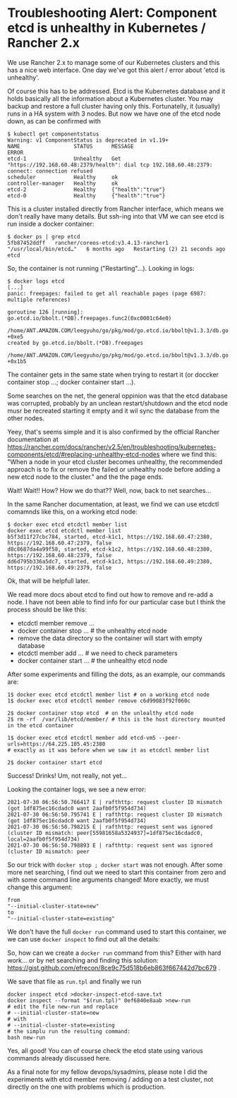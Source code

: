 
# Troubleshooting Alert: Component etcd is unhealthy in Kubernetes / Rancher 2.x

We use Rancher 2.x to manage some of our Kubernetes clusters and this has a nice web interface. One day we've got this alert / error
about 'etcd is unhealthy'.

Of course this has to be addressed. Etcd is the Kubernetes database and it holds basically all the information about a Kubernetes cluster. 
You may backup and restore a full cluster having only this. Fortunatelly, it (usually) runs in a HA system with 3 nodes. But now we have one of the etcd node down, as can be confirmed with

```
$ kubectl get componentstatus
Warning: v1 ComponentStatus is deprecated in v1.19+
NAME                 STATUS      MESSAGE                                                                                             ERROR
etcd-1               Unhealthy   Get "https://192.168.60.48:2379/health": dial tcp 192.168.60.48:2379: connect: connection refused   
scheduler            Healthy     ok                                                                                                  
controller-manager   Healthy     ok                                                                                                  
etcd-2               Healthy     {"health":"true"}                                                                                   
etcd-0               Healthy     {"health":"true"}                
```

This is a cluster installed directly from Rancher interface, which means we don't really have many details. But ssh-ing into that VM we can see etcd is run inside a docker container:

```
$ docker ps | grep etcd
5fb87452ddff   rancher/coreos-etcd:v3.4.13-rancher1   "/usr/local/bin/etcd…"   6 months ago   Restarting (2) 21 seconds ago             etcd
```

So, the container is not running ("Restarting"...). Looking in logs:

```
$ docker logs etcd
[...] 
panic: freepages: failed to get all reachable pages (page 6987: multiple references)

goroutine 126 [running]:
go.etcd.io/bbolt.(*DB).freepages.func2(0xc0001c64e0)
	/home/ANT.AMAZON.COM/leegyuho/go/pkg/mod/go.etcd.io/bbolt@v1.3.3/db.go:1003 +0xe5
created by go.etcd.io/bbolt.(*DB).freepages
	/home/ANT.AMAZON.COM/leegyuho/go/pkg/mod/go.etcd.io/bbolt@v1.3.3/db.go:1001 +0x1b5
```

The container gets in the same state when trying to restart it (or doccker container stop ...; docker container start ...).

Some searches on the net, the general oppinion was that the etcd database was corrupted, 
probably by an unclean restart/shutdown and  the etcd node musr be recreated starting 
it empty and it wil sync the database from the other nodes.

Yeey, that's seems simple and it is also confirmed by the official Rancher documentation at 
https://rancher.com/docs/rancher/v2.5/en/troubleshooting/kubernetes-components/etcd/#replacing-unhealthy-etcd-nodes
where we find this:
"When a node in your etcd cluster becomes unhealthy, the recommended approach is to fix or remove the failed or unhealthy node before adding a new etcd node to the cluster."
and the the page ends.

Wait! Wait!! How? How we do that?? Well, now, back to net searches...

In the same Rancher documentation, at least, we find we can use etcdctl comamnds like this, on a working etcd node:
```
$ docker exec etcd etcdctl member list
docker exec etcd etcdctl member list
b5f3d11f27cbc784, started, etcd-k1c1, https://192.168.60.47:2380, https://192.168.60.47:2379, false
d8c8687da4a99f58, started, etcd-k1c2, https://192.168.60.48:2380, https://192.168.60.48:2379, false
dd6d795b336a5dc7, started, etcd-k1c3, https://192.168.60.49:2380, https://192.168.60.49:2379, false
```

Ok, that will be helpfull later.

We read more docs about etcd to find out how to remove and re-add a node. I have not been able to find info for our particular case
but I think the process should be like this:
- etcdctl member remove ...
- docker container stop ... # the unhealthy etcd node
- remove the data directory so the container will start with empty database
- etcdctl member add ... # we need to check parameters
- docker container start ... # the unhealthy etcd node

After some experiments and filling the dots, as an example, our commands are:
```
1$ docker exec etcd etcdctl member list # on a working etcd node
1$ docker exec etcd etcdctl member remove c6d99083f92f060c

2$ docker container stop etcd  # on the unlealthy etcd node
2$ rm -rf  /var/lib/etcd/member/ # this is the host directory mounted in the etcd container

1$ docker exec etcd etcdctl member add etcd-vm5 --peer-urls=https://64.225.105.45:2380 
# exactly as it was before when we saw it as etcdctl member list

2$ docker container start etcd 
```

Success! Drinks! Um, not really, not yet...

Looking the container logs, we see a new error:
```
2021-07-30 06:56:50.766417 E | rafthttp: request cluster ID mismatch (got 1df875ec16cdadc0 want 2aafb0f5f954d734)
2021-07-30 06:56:50.795741 E | rafthttp: request cluster ID mismatch (got 1df875ec16cdadc0 want 2aafb0f5f954d734)
2021-07-30 06:56:50.798215 E | rafthttp: request sent was ignored (cluster ID mismatch: peer[55981658a5324937]=1df875ec16cdadc0, local=2aafb0f5f954d734)
2021-07-30 06:56:50.798893 E | rafthttp: request sent was ignored (cluster ID mismatch: peer
```

So our trick with ```docker stop ; docker start``` was not enough. After some more net searching, I find out we need to start this container from zero and with some command line arguments changed! More exactly, we must change this argument:
```
from
"--initial-cluster-state=new"
to
"--initial-cluster-state=existing"
```

We don't have the full `docker run` command used to start this container, we we can use `docker inspect` to find out all the details:

So, how can we create a `docker run` command from this? Either with hard work... or by net searching and finding this solution:
https://gist.github.com/efrecon/8ce9c75d518b6eb863f667442d7bc679 .

We save that file as `run.tpl` and finally we run
```
docker inspect etcd >docker-inspect-etcd-save.txt
docker inspect --format "$(run.tpl)" 0ef6840e8aab >new-run
# edit the file new-run and replace 
# --initial-cluster-state=new
# with 
# --initial-cluster-state=existing
# the simplu run the resulting command:
bash new-run
```

Yes, all good! You can of course check the etcd state using various commands already discussed here.

As a final note for my fellow devops/sysadmins, please note I did the experiments with etcd member removing / adding on a test cluster, not directly on the one with problems which is production.




